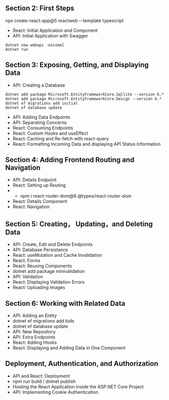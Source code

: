 ## Section 2: First Steps

npx create-react-app@5 reactweb --template typescript
* React: Initial Application and Component
* API: Initial Application with Swagger
```
dotnet new webapi -minimal
dotnet run
```
## Section 3: Exposing, Getting, and Displaying Data
* API: Creating a Database
```
dotnet add package Microsoft.EntityFrameworkCore.Sqllite --version 6.*
dotnet add package Microsoft.EntityFrameworkCore.Design --version 6.*
dotnet ef migrations add initial
dotnet ef database update
```
* API: Adding Data Endpoints
* API: Separating Concerns
* React: Consuming Endpoints
* React: Custom Hooks and useEffect
* React: Caching and Re-fetch with react-query
* React: Formatting Incoming Data and displaying API Status Information
## Section 4: Adding Frontend Routing and Navigation
* API: Details Endpoint
* React: Setting up Routing
* * npm i react-router-dom@6 @types/react-router-dom
* React: Details Component
* React: Navigation
## Section 5: Creating， Updating，and Deleting Data
* API: Create, Edit and Delete Endpoints
* API: Database Persistance
* React: useMutation and Cache Invalidation
* React: Forms
* React: Reusing Components
*  dotnet add package minivalidation
* API: Validation
* React: Displaying Validation Errors
* React: Uploading Images
## Section 6: Working with Related Data
* API: Adding an Entity
* dotnet ef migrations add bids
* dotnet ef database update
* API: New Repository
* API: Extra Endpoints
* React: Adding Hooks
* React: Displaying and Adding Data in One Component
## Deployment, Authentication, and Authorization
* API and React: Deployment
* npm run build / dotnet publish
* Hosting the React Application Inside the ASP.NET Core Project
* API: Implementing Cookie Authentication